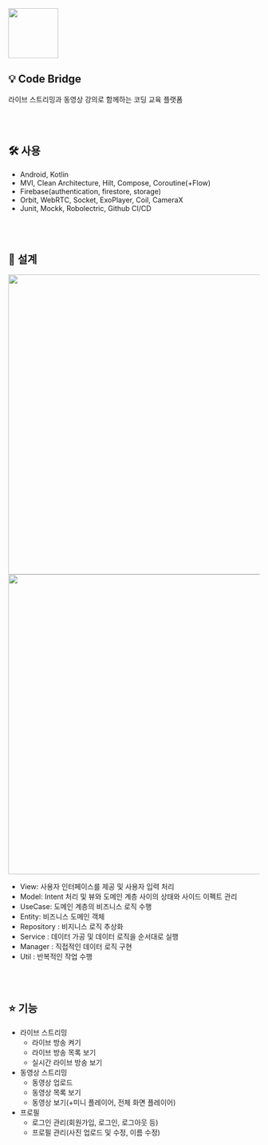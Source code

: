 <img src="https://github.com/JungWooGeon/Education/assets/61993128/72db6b38-2f93-4838-a0a6-0d7e7eed3b31" width="100" />

## 💡 Code Bridge
라이브 스트리밍과 동영상 강의로 함께하는 코딩 교육 플랫폼

<br><br>

## 🛠 사용
- Android, Kotlin
- MVI, Clean Architecture, Hilt, Compose, Coroutine(+Flow)
- Firebase(authentication, firestore, storage)
- Orbit, WebRTC, Socket, ExoPlayer, Coil, CameraX
- Junit, Mockk, Robolectric, Github CI/CD

<br><br>

## 🚀 설계
<img src="https://github.com/JungWooGeon/Education/assets/61993128/2fbaf20f-a016-4fce-860f-db0b998af00d" width="600" />
<img src="https://github.com/JungWooGeon/Education/assets/61993128/271d0e7c-9ad0-4a04-b1c7-46675f4ad672" width="600" />

- View: 사용자 인터페이스를 제공 및 사용자 입력 처리
- Model: Intent 처리 및 뷰와 도메인 계층 사이의 상태와 사이드 이펙트 관리
- UseCase: 도메인 계층의 비즈니스 로직 수행
- Entity: 비즈니스 도메인 객체
- Repository : 비지니스 로직 추상화
- Service : 데이터 가공 및 데이터 로직을 순서대로 실행
- Manager : 직접적인 데이터 로직 구현
- Util : 반복적인 작업 수행

<br><br>

## ⭐️ 기능
- 라이브 스트리밍
  - 라이브 방송 켜기
  - 라이브 방송 목록 보기
  - 실시간 라이브 방송 보기
- 동영상 스트리밍
  - 동영상 업로드
  - 동영상 목록 보기
  - 동영상 보기(+미니 플레이어, 전체 화면 플레이어)
- 프로필
  - 로그인 관리(회원가입, 로그인, 로그아웃 등)
  - 프로필 관리(사진 업로드 및 수정, 이름 수정)

<br><br>
